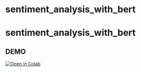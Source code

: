 # sentiment_analysis_with_bert
# sentiment_analysis_with_bert
## DEMO
[![Open in Colab](https://colab.research.google.com/drive/1M_3xZ8yTtQb-Zm6xqf5ugIwIK6E5_oUl?usp=drive_open#scrollTo=hL5f1RhO8uDJ)](link_al_tuo_colab)
